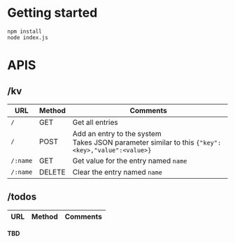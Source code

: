 # Getting started

```
npm install
node index.js
```

# APIS

## /kv

| URL      | Method | Comments                                                                                              |
| -------- | ------ | ----------------------------------------------------------------------------------------------------- |
| `/`      | GET    | Get all entries                                                                                       |
| `/`      | POST   | Add an entry to the system <br/> Takes JSON parameter similar to this `{"key":<key>,"value":<value>}` |
| `/:name` | GET    | Get value for the entry named `name`                                                                  |
| `/:name` | DELETE | Clear the entry named `name`                                                                          |

## /todos

| URL | Method | Comments |
| --- | ------ | -------- |

**TBD**
